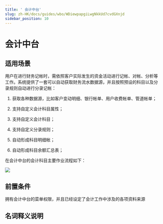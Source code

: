```yaml
---
title: ' 会计中台'
slug: zh-HK/docs/guides/wbo/WDiewpapgiLwgNkkUd7cvdGXnjd
sidebar_position: 10
---
```



#  会计中台

## 适用场景

用户在进行财务记帐时，需依照客户实际发生的资金活动进行记帐、对帐、分析等工作。系统提供了一套可以自动获取财务流水数据源，并且按照预设的科目以及分录规则自动进行分录记帐：

1. 获取各种数据源，比如客户变动明细、银行帐单、用户收费帐单、管道帐单； 

2. 支持自定义会计科目属性； 

3. 支持自定义会计科目； 

4. 支持自定义分录规则； 

5. 自动形成科目明细帐； 

6. 自动形成科目余额汇总表；

在会计中台的会计科目主要作业流程如下：

<img src="/assets/CEmSb6zcFoxD0kx9FTEck7bnnmh.jpeg"/>

## 前置条件

拥有会计中台的菜单权限，并且已经设定了会计工作中涉及的各项资料来源

## 名词释义说明

